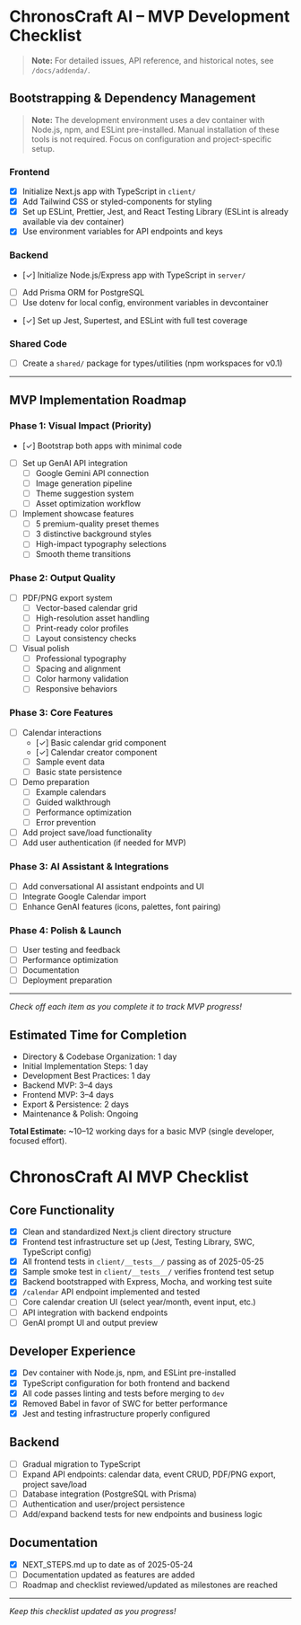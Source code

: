# ChronosCraft AI – MVP Development Checklist

> **Note:** For detailed issues, API reference, and historical notes, see `/docs/addenda/`.

## Bootstrapping & Dependency Management

> **Note:** The development environment uses a dev container with Node.js, npm, and ESLint pre-installed. Manual installation of these tools is not required. Focus on configuration and project-specific setup.

### Frontend

- [x] Initialize Next.js app with TypeScript in `client/`
- [x] Add Tailwind CSS or styled-components for styling
- [x] Set up ESLint, Prettier, Jest, and React Testing Library (ESLint is already available via dev container)
- [x] Use environment variables for API endpoints and keys

### Backend

- [✓] Initialize Node.js/Express app with TypeScript in `server/`
- [ ] Add Prisma ORM for PostgreSQL
- [ ] Use dotenv for local config, environment variables in devcontainer
- [✓] Set up Jest, Supertest, and ESLint with full test coverage

### Shared Code

- [ ] Create a `shared/` package for types/utilities (npm workspaces for v0.1)

---

## MVP Implementation Roadmap

### Phase 1: Visual Impact (Priority)

- [✓] Bootstrap both apps with minimal code
- [ ] Set up GenAI API integration
  - [ ] Google Gemini API connection
  - [ ] Image generation pipeline
  - [ ] Theme suggestion system
  - [ ] Asset optimization workflow
- [ ] Implement showcase features
  - [ ] 5 premium-quality preset themes
  - [ ] 3 distinctive background styles
  - [ ] High-impact typography selections
  - [ ] Smooth theme transitions

### Phase 2: Output Quality

- [ ] PDF/PNG export system
  - [ ] Vector-based calendar grid
  - [ ] High-resolution asset handling
  - [ ] Print-ready color profiles
  - [ ] Layout consistency checks
- [ ] Visual polish
  - [ ] Professional typography
  - [ ] Spacing and alignment
  - [ ] Color harmony validation
  - [ ] Responsive behaviors

### Phase 3: Core Features

- [ ] Calendar interactions
  - [✓] Basic calendar grid component
  - [✓] Calendar creator component
  - [ ] Sample event data
  - [ ] Basic state persistence
- [ ] Demo preparation
  - [ ] Example calendars
  - [ ] Guided walkthrough
  - [ ] Performance optimization
  - [ ] Error prevention
- [ ] Add project save/load functionality
- [ ] Add user authentication (if needed for MVP)

### Phase 3: AI Assistant & Integrations

- [ ] Add conversational AI assistant endpoints and UI
- [ ] Integrate Google Calendar import
- [ ] Enhance GenAI features (icons, palettes, font pairing)

### Phase 4: Polish & Launch

- [ ] User testing and feedback
- [ ] Performance optimization
- [ ] Documentation
- [ ] Deployment preparation

---

_Check off each item as you complete it to track MVP progress!_

## Estimated Time for Completion

- Directory & Codebase Organization: 1 day
- Initial Implementation Steps: 1 day
- Development Best Practices: 1 day
- Backend MVP: 3–4 days
- Frontend MVP: 3–4 days
- Export & Persistence: 2 days
- Maintenance & Polish: Ongoing

**Total Estimate:** ~10–12 working days for a basic MVP (single developer, focused effort).

# ChronosCraft AI MVP Checklist

## Core Functionality

- [x] Clean and standardized Next.js client directory structure
- [x] Frontend test infrastructure set up (Jest, Testing Library, SWC, TypeScript config)
- [x] All frontend tests in `client/__tests__/` passing as of 2025-05-25
- [x] Sample smoke test in `client/__tests__/` verifies frontend test setup
- [x] Backend bootstrapped with Express, Mocha, and working test suite
- [x] `/calendar` API endpoint implemented and tested
- [ ] Core calendar creation UI (select year/month, event input, etc.)
- [ ] API integration with backend endpoints
- [ ] GenAI prompt UI and output preview

## Developer Experience

- [x] Dev container with Node.js, npm, and ESLint pre-installed
- [x] TypeScript configuration for both frontend and backend
- [x] All code passes linting and tests before merging to `dev`
- [x] Removed Babel in favor of SWC for better performance
- [x] Jest and testing infrastructure properly configured

## Backend

- [ ] Gradual migration to TypeScript
- [ ] Expand API endpoints: calendar data, event CRUD, PDF/PNG export, project save/load
- [ ] Database integration (PostgreSQL with Prisma)
- [ ] Authentication and user/project persistence
- [ ] Add/expand backend tests for new endpoints and business logic

## Documentation

- [x] NEXT_STEPS.md up to date as of 2025-05-24
- [ ] Documentation updated as features are added
- [ ] Roadmap and checklist reviewed/updated as milestones are reached

---

_Keep this checklist updated as you progress!_
